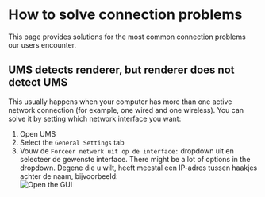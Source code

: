 # How to solve connection problems

This page provides solutions for the most common connection problems our users encounter.

## UMS detects renderer, but renderer does not detect UMS

This usually happens when your computer has more than one active network connection (for example, one wired and one wireless). You can solve it by setting which network interface you want:

1. Open UMS
2. Select the `General Settings` tab
3. Vouw de `Forceer netwerk uit op de interface:` dropdown uit en selecteer de gewenste interface. There might be a lot of options in the dropdown. Degene die u wilt, heeft meestal een IP-adres tussen haakjes achter de naam, bijvoorbeeld:  
   ![Open the GUI](@site/docs/guides/img/how-to-solve-connection-problems.png)